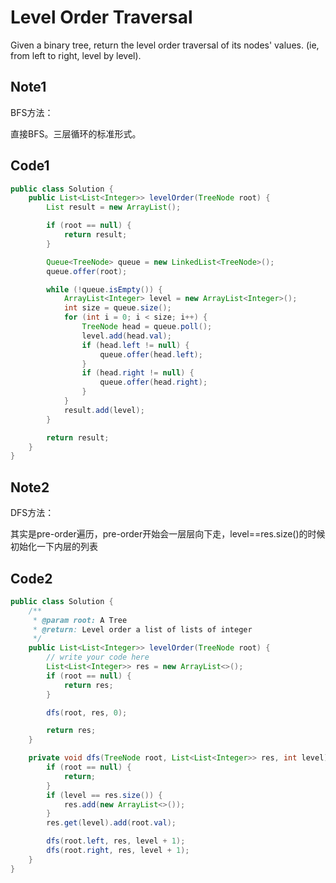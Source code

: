 # Level Order Traversal

Given a binary tree, return the level order traversal of its nodes' values. (ie, from left to right, level by level).

## Note1

BFS方法：

直接BFS。三层循环的标准形式。

## Code1

```java
public class Solution {
    public List<List<Integer>> levelOrder(TreeNode root) {
        List result = new ArrayList();

        if (root == null) {
            return result;
        }

        Queue<TreeNode> queue = new LinkedList<TreeNode>();
        queue.offer(root);

        while (!queue.isEmpty()) {
            ArrayList<Integer> level = new ArrayList<Integer>();
            int size = queue.size();
            for (int i = 0; i < size; i++) {
                TreeNode head = queue.poll();
                level.add(head.val);
                if (head.left != null) {
                    queue.offer(head.left);
                }
                if (head.right != null) {
                    queue.offer(head.right);
                }
            }
            result.add(level);
        }

        return result;
    }
}
```

## Note2

DFS方法：

其实是pre-order遍历，pre-order开始会一层层向下走，level==res.size()的时候初始化一下内层的列表

## Code2

```java
public class Solution {
    /**
     * @param root: A Tree
     * @return: Level order a list of lists of integer
     */
    public List<List<Integer>> levelOrder(TreeNode root) {
        // write your code here
        List<List<Integer>> res = new ArrayList<>();
        if (root == null) {
            return res;
        }

        dfs(root, res, 0);

        return res;
    }

    private void dfs(TreeNode root, List<List<Integer>> res, int level) {
        if (root == null) {
            return;
        }
        if (level == res.size()) {
            res.add(new ArrayList<>());
        }
        res.get(level).add(root.val);

        dfs(root.left, res, level + 1);
        dfs(root.right, res, level + 1);
    }
}
```
